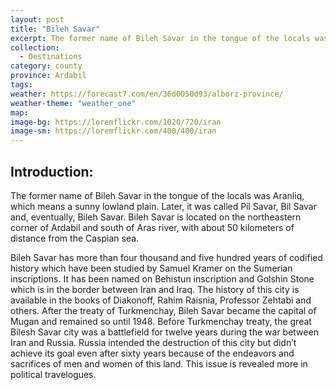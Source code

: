 ```yaml
---
layout: post
title: "Bileh Savar"
excerpt: The former name of Bileh Savar in the tongue of the locals was Aranliq, which means a sunny lowland plain. Later, it was called Pil Savar, Bil Savar and, eventually, Bileh Savar.
collection:
  - Destinations
category: county
province: Ardabil
tags:
weather: https://forecast7.com/en/36d0050d93/alborz-province/
weather-theme: "weather_one"
map:
image-bg: https://loremflickr.com/1020/720/iran
image-sm: https://loremflickr.com/400/400/iran
---
```

## **Introduction:**

The former name of Bileh Savar in the tongue of the locals was Aranliq, which means a sunny lowland plain. Later, it was called Pil Savar, Bil Savar and, eventually, Bileh Savar. Bileh Savar is located on the northeastern corner of Ardabil and south of Aras river, with about 50 kilometers of distance from the Caspian sea.

Bileh Savar has more than four thousand and five hundred years of codified history which have been studied by Samuel Kramer on the Sumerian inscriptions. It has been named on Behistun inscription and Golshin Stone which is in the border between Iran and Iraq. The history of this city is available in the books of Diakonoff, Rahim Raisnia, Professor Zehtabi and others. After the treaty of Turkmenchay, Bileh Savar became the capital of Mugan and remained so until 1948. Before Turkmenchay treaty, the great Bilesh Savar city was a battlefield for twelve years during the war between Iran and Russia. Russia intended the destruction of this city but didn’t achieve its goal even after sixty years because of the endeavors and sacrifices   of men and women of this land. This issue is revealed more in political travelogues.